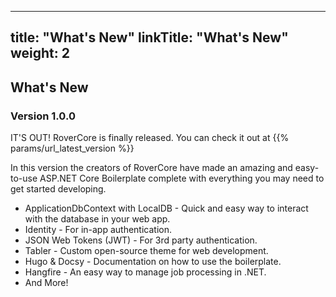 
---
title: "What's New"
linkTitle: "What's New"
weight: 2
---

## What's New

### Version 1.0.0
IT'S OUT! RoverCore is finally released. You can check it out at {{% params/url_latest_version %}}

In this version the creators of RoverCore have made an amazing and easy-to-use ASP.NET Core Boilerplate complete with everything you may need to get started developing.

- ApplicationDbContext with LocalDB - Quick and easy way to interact with the database in your web app.
- Identity - For in-app authentication.
- JSON Web Tokens (JWT) - For 3rd party authentication.
- Tabler - Custom open-source theme for web development.
- Hugo & Docsy - Documentation on how to use the boilerplate.
- Hangfire - An easy way to manage job processing in .NET.
- And More!


